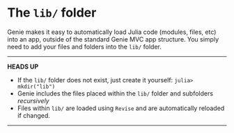 # The `lib/` folder

Genie makes it easy to automatically load Julia code (modules, files, etc) into an app, outside of the standard Genie
MVC app structure. You simply need to add your files and folders into the `lib/` folder.

---
**HEADS UP**

* If the `lib/` folder does not exist, just create it yourself: `julia> mkdir("lib")`
* Genie includes the files placed within the `lib/` folder and subfolders _recursively_
* Files within `lib/` are loaded using `Revise` and are automatically reloaded if changed.

---
